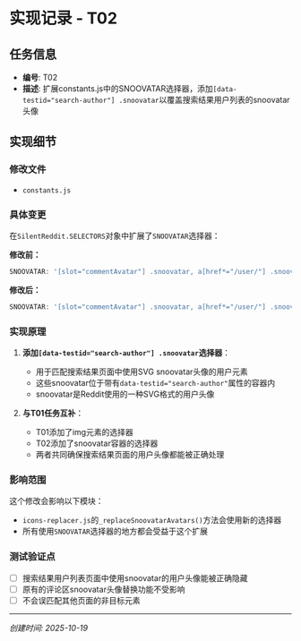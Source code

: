 # 实现记录 - T02

## 任务信息
- **编号**: T02
- **描述**: 扩展constants.js中的SNOOVATAR选择器，添加`[data-testid="search-author"] .snoovatar`以覆盖搜索结果用户列表的snoovatar头像

## 实现细节

### 修改文件
- `constants.js`

### 具体变更

在`SilentReddit.SELECTORS`对象中扩展了`SNOOVATAR`选择器：

**修改前：**
```javascript
SNOOVATAR: '[slot="commentAvatar"] .snoovatar, a[href*="/user/"] .snoovatar',
```

**修改后：**
```javascript
SNOOVATAR: '[slot="commentAvatar"] .snoovatar, a[href*="/user/"] .snoovatar, [data-testid="search-author"] .snoovatar',
```

### 实现原理

1. **添加`[data-testid="search-author"] .snoovatar`选择器**：
   - 用于匹配搜索结果页面中使用SVG snoovatar头像的用户元素
   - 这些snoovatar位于带有`data-testid="search-author"`属性的容器内
   - snoovatar是Reddit使用的一种SVG格式的用户头像

2. **与T01任务互补**：
   - T01添加了img元素的选择器
   - T02添加了snoovatar容器的选择器
   - 两者共同确保搜索结果页面的用户头像都能被正确处理

### 影响范围

这个修改会影响以下模块：
- `icons-replacer.js`的`_replaceSnoovatarAvatars()`方法会使用新的选择器
- 所有使用`SNOOVATAR`选择器的地方都会受益于这个扩展

### 测试验证点

- [ ] 搜索结果用户列表页面中使用snoovatar的用户头像能被正确隐藏
- [ ] 原有的评论区snoovatar头像替换功能不受影响
- [ ] 不会误匹配其他页面的非目标元素

---
*创建时间: 2025-10-19*
